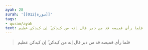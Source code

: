 ```yaml
---
ayah: 28
surah: '[[012|سورة]]'
tags:
- quran/ayah
text: فلما رأى قميصه قد من دبر قال إنه من كيدكن ۖ إن كيدكن عظيم
---
```

> فلما رأى قميصه قد من دبر قال إنه من كيدكن ۖ إن كيدكن عظيم

